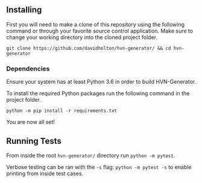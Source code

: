 ## Installing
First you will need to make a clone of this repository using the following command or through your favorite source control application. Make sure to change your working directory into the cloned project folder.

`git clone https://github.com/davidholton/hvn-generator/ && cd hvn-generator`

### Dependencies
Ensure your system has at least Python 3.6 in order to build HVN-Generator.

To install the required Python packages run the following command in the project folder.

`python -m pip install -r requirements.txt`

You are now all set!

## Running Tests
From inside the root `hvn-generator/` directory run `python -m pytest`.

Verbose testing can be ran with the `-s` flag: `python -m pytest -s` to enable printing from inside test cases.
